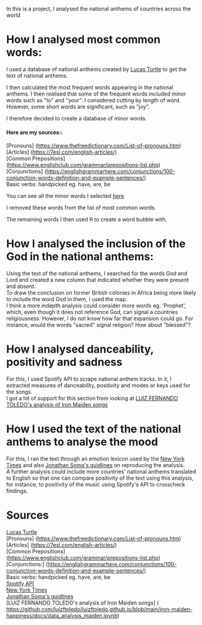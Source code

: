 In this is a project, I analysed the national anthems of countries across the world

# How I analysed most common words:
I used a database of national anthems created by [Lucas Turtle](https://www.kaggle.com/datasets/lucasturtle/national-anthems-of-the-world) to get the text of national anthems.<br />

I then calculated the most frequent words appearing in the national anthems. I then realised that some of the frequent words included minor words such as "to" and "your". I considered cutting by length of word. However, some short words are significant, such as "joy". <br />

I therefore decided to create a database of minor words. <br />

#### Here are my sources::
[Pronouns] (https://www.thefreedictionary.com/List-of-pronouns.htm)<br/>
[Articles] (https://7esl.com/english-articles/)<br/>
[Common Prepositions] (https://www.englishclub.com/grammar/prepositions-list.php)<br/>
[Conjunctions] (https://englishgrammarhere.com/conjunctions/100-conjunction-words-definition-and-example-sentences/) <br />
Basic verbs: handpicked eg. have, are, be<br />

You can see all the minor words I selected [here](https://github.com/ivynyayieka/anthems/blob/main/minor_words.csv)<br />

I removed these words from the list of most common words. <br />

The remaining words I then used R to create a word bubble with.<br />

# How I analysed the inclusion of the God in the national anthems:
Using the text of the national anthems, I searched for the words God and Lord and created a new column that indicated whether they were present and absent.<br />
To draw the conclusion on former British colonies in Africa being more likely to include the word God in them, I used the map. <br />
I think a more indepth analysis could consider more words eg. 'Prophet', which, even though it does not reference God, can signal a countries religiousness. However, I do not know how far that expansion could go. For instance, would the words "sacred" signal religion? How about "blessed"?

# How I analysed danceability, positivity and sadness
For this, I used Spotify API to scrape national anthem tracks. In it, I extracted measures of danceability, positivity and modes or keys used for the songs. <br />
I got a lot of support for this section from looking at [LUIZ FERNANDO TOLEDO's analysis of Iron Maiden songs](
https://github.com/luizftoledo/luizftoledo.github.io/blob/main/iron-maiden-happiness/docs/data_analysis_maiden.ipynb)

# How I used the text of the  national anthems to analyse the mood 

For this, I ran the text through an emotion lexicon used by the [New York Times](https://www.nytimes.com/interactive/2017/02/28/upshot/trump-sounds-different-tone-in-first-address-to-congress.html) and also [Jonathan Soma's guidlines](https://investigate.ai/upshot-trump-emolex/trump-vs-state-of-the-union-addresses/) on reproducing the analysis.<br />
A further analysis could include more countries' national anthems translated to English so that one can compare positivity of the text using this analysis, for instance, to positivity of the music using Spotify's API to crosscheck findings. <br />

# Sources
[Lucas Turtle](https://www.kaggle.com/datasets/lucasturtle/national-anthems-of-the-world)<br/>
[Pronouns] (https://www.thefreedictionary.com/List-of-pronouns.htm)<br/>
[Articles] (https://7esl.com/english-articles/)<br/>
[Common Prepositions] (https://www.englishclub.com/grammar/prepositions-list.php)<br/>
[Conjunctions:] (https://englishgrammarhere.com/conjunctions/100-conjunction-words-definition-and-example-sentences/) <br/>
Basic verbs: handpicked eg. have, are, be <br/>
[Spotify API](https://developer.spotify.com/documentation/web-api/reference/#/operations/get-several-audio-features)<br/>
[New York Times](https://www.nytimes.com/interactive/2017/02/28/upshot/trump-sounds-different-tone-in-first-address-to-congress.html)<br/>
[Jonathan Soma's guidlines](https://investigate.ai/upshot-trump-emolex/trump-vs-state-of-the-union-addresses/)<br/>
[LUIZ FERNANDO TOLEDO's analysis of Iron Maiden songs] (
https://github.com/luizftoledo/luizftoledo.github.io/blob/main/iron-maiden-happiness/docs/data_analysis_maiden.ipynb)